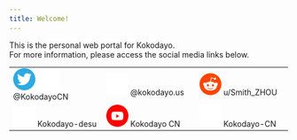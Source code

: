 ```yaml
---
title: Welcome!
---
```

This is the personal web portal for Kokodayo.  
For more information, please access the social media links below.  
<table style="width:99.9%"><tbody>
  <tr>
    <td style="width:33.3%"><a herf="https://twitter.kokodayo.us"><img src="./assets/icons/twitter.svg" width="40px" height="40px"></a> <a herf="https://x.kokodayo.us"><img src="./assets/icons/x.svg" width="40px" height="40px"></a> <a herf="https://twitter.kokodayo.us">@KokodayoCN</a>
    </td>
    <td style="width:33.3%"><a herf="https://bluesky.kokodayo.us"><img src="./assets/icons/bsky.svg" width="40px" height="40px"></a> <a herf="https://bluesky.kokodayo.us">@kokodayo.us</a>
    </td>
    <td style="width:33.3%"><a herf="https://reddit.kokodayo.us"><img src="./assets/icons/reddit.svg" width="40px" height="40px"></a> <a herf="https://reddit.kokodayo.us">u/Smith_ZHOU</a>
    </td>
  </tr>
  <tr>
    <td><a herf="https://bilibili.kokodayo.us"><img src="./assets/icons/bilibili.svg" width="40px" height="40px"></a> <a herf="https://bilibili.kokodayo.us">Kokodayo-desu</a>
    </td>
    <td><a herf="http://youtube.kokodayo.us"><img src="./assets/icons/youtube.svg" width="40px" height="40px"></a> <a herf ="http://youtube.kokodayo.us">Kokodayo CN</a>
    </td>
    <td><a herf="https://github.kokodayo.us"><img src="./assets/icons/github-mark-white.svg" width="40px" height="40px"></a> <a herf="https://github.kokodayo.us">Kokodayo-CN</a>
    </td>
  </tr>
</tbody>
</table>
<script src="./anti-inspect-element.js"></script>
